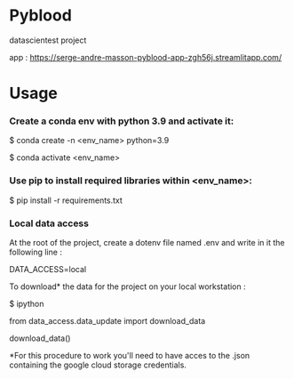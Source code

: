 # Pyblood
datascientest project

app : https://serge-andre-masson-pyblood-app-zgh56j.streamlitapp.com/

# Usage

### Create a conda env with python 3.9 and activate it:

$ conda create -n <env_name> python=3.9

$ conda activate <env_name>

### Use pip to install required libraries within <env_name>:

$ pip install -r requirements.txt

### Local data access

At the root of the project, create a dotenv file named .env and write in it the following line :

DATA_ACCESS=local

To download* the data for the project on your local workstation :

$ ipython

from data_access.data_update import download_data

download_data()


*For this procedure to work you'll need to have acces to the .json containing the google cloud storage credentials.


